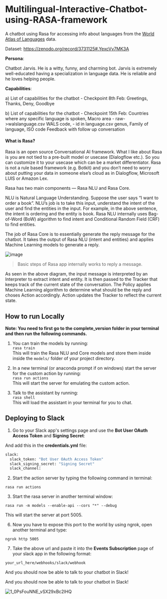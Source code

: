 # Multilingual-Interactive-Chatbot-using-RASA-framework

A chatbot using Rasa for accessing info about languages from the [World Atlas of Languages](https://wals.info/) data. 

Dataset: https://zenodo.org/record/3731125#.YexcVv7MK3A

**Persona**: 

Chatbot Jarvis. He is a witty, funny, and charming bot. Jarvis is extremely well-educated having a specialization in language data. He is reliable and he loves helping people.

**Capabilities**:

a) List of capabilities for the chatbot - Checkpoint 8th Feb:
Greetings, Thanks, Deny, Goodbye

b) List of capabilities for the chatbot - Checkpoint 15th Feb: 
Countries where any specific language is spoken, 
Macro area  - raw->walslanguage.csv
WALS code, - id in language.csv
genus, Family of language, ISO code
Feedback with follow up conversation


#### What is Rasa?
Rasa is an open source Conversational AI framework. What I like about Rasa is you are not tied to a pre-built model or usecase (Dialogflow etc.). So you can customize it to your usecase which can be a market differentiator. Rasa is not a rule based framework (e.g. Botkit) and you don’t need to worry about putting your data in someone else’s cloud as in Dialogflow, Microsoft LUIS or Amazon Lex.

Rasa has two main components — Rasa NLU and Rasa Core.

NLU is Natural Language Understanding. Suppose the user says “I want to order a book”. NLU’s job is to take this input, understand the intent of the user and find the entities in the input. For example, in the above sentence, the intent is ordering and the entity is book. Rasa NLU internally uses Bag-of-Word (BoW) algorithm to find intent and Conditional Random Field (CRF) to find entities. 

The job of Rasa Core is to essentially generate the reply message for the chatbot. It takes the output of Rasa NLU (intent and entities) and applies Machine Learning models to generate a reply.


![image](https://user-images.githubusercontent.com/47337257/151379256-e4d342c4-4b1f-4a88-91a7-d5c1e153ddb5.png)
> Basic steps of Rasa app internally works to reply a message.

As seen in the above diagram, the input message is interpreted by an Interpreter to extract intent and entity. It is then passed to the Tracker that keeps track of the current state of the conversation. The Policy applies Machine Learning algorithm to determine what should be the reply and choses Action accordingly. Action updates the Tracker to reflect the current state.

How to run Locally
------------------ 

**Note: You need to first go to the complete_version folder in your terminal and then run the following commands.**

1. You can train the models by running:  
```rasa train```  
This will train the Rasa NLU and Core models and store them inside inside the `models/` folder of your project directory.

3. In a new terminal (or anaconda prompt if on windows) start the server for the custom action by running:  
```rasa run actions```  
This will start the server for emulating the custom action.

4. Talk to the assistant by running:  
```rasa shell```  
This will load the assistant in your terminal for you to chat.

Deploying to Slack
------------------

1. Go to your Slack app's settings page and use the **Bot User OAuth Access Token** and **Signing Secret**:

And add this in the **credentials.yml** file:

```python
slack:
  slack_token: "Bot User OAuth Access Token"
  slack_signing_secret: "Signing Secret"
  slack_channel: 
```

2. Start the action server by typing the following command in terminal:

```
rasa run actions
```

3. Start the rasa server in another terminal window:

```
rasa run -m models --enable-api --cors "*" --debug
```

This will start the server at port 5005.

6. Now you have to expose this port to the world by using ngrok, open another terminal and type:

```
ngrok http 5005
```

7. Take the above url and paste it into the **Events Subscription** page of your slack app in the following format:

```
your_url_here/webhooks/slack/webhook
```

And you should now be able to talk to your chatbot in Slack! 



And you should now be able to talk to your chatbot in Slack! 

![1_0PsFouNNE_vSX29xBc2lHQ](https://user-images.githubusercontent.com/47337257/150653289-7cd4658a-ce99-47ac-896b-af4d92c680df.gif)
